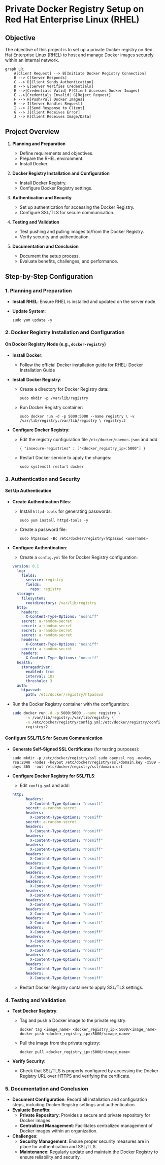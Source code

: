 # Private Docker Registry Setup on Red Hat Enterprise Linux (RHEL)

## Objective

The objective of this project is to set up a private Docker registry on Red Hat Enterprise Linux (RHEL) to 
host and manage Docker images securely within an internal network.

```mermaid
graph LR;
    A[Client Request] --> B[Initiate Docker Registry Connection]
    B --> C[Server Responds]
    C --> D[Client Sends Authentication]
    D --> E[Server Verifies Credentials]
    E -->|Credentials Valid| F[Client Accesses Docker Images]
    E -->|Credentials Invalid| G[Reject Request]
    F --> H[Push/Pull Docker Images]
    H --> I[Server Handles Request]
    I --> J[Send Response to Client]
    G --> J[Client Receives Error]
    J --> K[Client Receives Image/Data]
```

## Project Overview

1.  **Planning and Preparation**
    
    -   Define requirements and objectives.
    -   Prepare the RHEL environment.
    -   Install Docker.
2.  **Docker Registry Installation and Configuration**
    
    -   Install Docker Registry.
    -   Configure Docker Registry settings.
3.  **Authentication and Security**
    
    -   Set up authentication for accessing the Docker Registry.
    -   Configure SSL/TLS for secure communication.
4.  **Testing and Validation**
    
    -   Test pushing and pulling images to/from the Docker Registry.
    -   Verify security and authentication.
5.  **Documentation and Conclusion**
    
    -   Document the setup process.
    -   Evaluate benefits, challenges, and performance.

## Step-by-Step Configuration

### 1. Planning and Preparation

-   **Install RHEL**: Ensure RHEL is installed and updated on the server node.
-   **Update System**:
   
    `sudo yum update -y` 
    

### 2. Docker Registry Installation and Configuration

#### On Docker Registry Node (e.g., `docker-registry`)

-   **Install Docker**:
    -   Follow the official Docker installation guide for RHEL: Docker Installation Guide
-   **Install Docker Registry**:
    -   Create a directory for Docker Registry data:
        
        `sudo mkdir -p /var/lib/registry` 
        
    -   Run Docker Registry container:
        

        
        `sudo docker run -d -p 5000:5000 --name registry \
          -v /var/lib/registry:/var/lib/registry \
          registry:2` 
        
-   **Configure Docker Registry**:
    -   Edit the registry configuration file `/etc/docker/daemon.json` and add:
        
        
        `{
          "insecure-registries" : ["<docker_registry_ip>:5000"]
        }` 
        
    -   Restart Docker service to apply the changes:
        
        `sudo systemctl restart docker` 
        

### 3. Authentication and Security

#### Set Up Authentication

-   **Create Authentication Files**:
    -   Install `httpd-tools` for generating passwords:

        
        `sudo yum install httpd-tools -y` 
        
    -   Create a password file:
        
        
        `sudo htpasswd -Bc /etc/docker/registry/htpasswd <username>` 
        
-   **Configure Authentication**:
    -   Create a `config.yml` file for Docker Registry configuration:

      ```yml
	version: 0.1
        log:
          fields:
            service: registry
            fields:
              repo: registry
        storage:
          filesystem:
            rootdirectory: /var/lib/registry
        http:
          headers:
            X-Content-Type-Options: "nosniff"
          secret: a-random-secret
          secret: a-random-secret
          secret: a-random-secret
          secret: a-random-secret
          headers:
            X-Content-Type-Options: "nosniff"
          secret: a-random-secret
          headers:
            X-Content-Type-Options: "nosniff"
        health:
          storagedriver:
            enabled: true
            interval: 10s
            threshold: 3
        auth:
          htpasswd:
            path: /etc/docker/registry/htpasswd
	``` 
- Run the Docker Registry container with the configuration:
	```bash
	sudo docker run -d -p 5000:5000 --name registry \
          -v /var/lib/registry:/var/lib/registry \
          -v /etc/docker/registry/config.yml:/etc/docker/registry/config.yml \
          registry:2
	``` 
        

#### Configure SSL/TLS for Secure Communication

-   **Generate Self-Signed SSL Certificates** (for testing purposes):

    
    `sudo mkdir -p /etc/docker/registry/ssl
    sudo openssl req -newkey rsa:2048 -nodes -keyout /etc/docker/registry/ssl/domain.key -x509 -days 365 
-out /etc/docker/registry/ssl/domain.crt` 
    
-   **Configure Docker Registry for SSL/TLS**:
    -   Edit `config.yml` and add:

    ```yml
	http:
          headers:
            X-Content-Type-Options: "nosniff"
          secret: a-random-secret
          headers:
            X-Content-Type-Options: "nosniff"
          secret: a-random-secret
          headers:
            X-Content-Type-Options: "nosniff"
          headers:
            X-Content-Type-Options: "nosniff"
          headers:
            X-Content-Type-Options: "nosniff"
          headers:
            X-Content-Type-Options: "nosniff"
          headers:
            X-Content-Type-Options: "nosniff"
          headers:
            X-Content-Type-Options: "nosniff"
          headers:
            X-Content-Type-Options: "nosniff"
          headers:
            X-Content-Type-Options: "nosniff"
          headers:
            X-Content-Type-Options: "nosniff"
          headers:
            X-Content-Type-Options: "nosniff"
          headers:
            X-Content-Type-Options: "nosniff"
          headers:
            X-Content-Type-Options: "nosniff"
          headers:
            X-Content-Type-Options: "nosniff"
          headers:
            X-Content-Type-Options: "nosniff"
          headers:
            X-Content-Type-Options: "nosniff"
          headers:
            X-Content-Type-Options: "nosniff"
          headers:
            X-Content-Type-Options: "nosniff"
	``` 
        
    -   Restart Docker Registry container to apply SSL/TLS settings.

### 4. Testing and Validation

-   **Test Docker Registry**:
    -   Tag and push a Docker image to the private registry:

        
        `docker tag <image_name> <docker_registry_ip>:5000/<image_name>
        docker push <docker_registry_ip>:5000/<image_name>` 
        
    -   Pull the image from the private registry:

        
        `docker pull <docker_registry_ip>:5000/<image_name>` 
        
-   **Verify Security**:
    -   Check that SSL/TLS is properly configured by accessing the Docker Registry URL over HTTPS and 
verifying the certificate.

### 5. Documentation and Conclusion

-   **Document Configuration**: Record all installation and configuration steps, including Docker Registry 
settings and authentication.
-   **Evaluate Benefits**:
    -   **Private Repository**: Provides a secure and private repository for Docker images.
    -   **Centralized Management**: Facilitates centralized management of Docker images within an 
organization.
-   **Challenges**:
    -   **Security Management**: Ensure proper security measures are in place for authentication and 
SSL/TLS.
    -   **Maintenance**: Regularly update and maintain the Docker Registry to ensure reliability and 
security.

